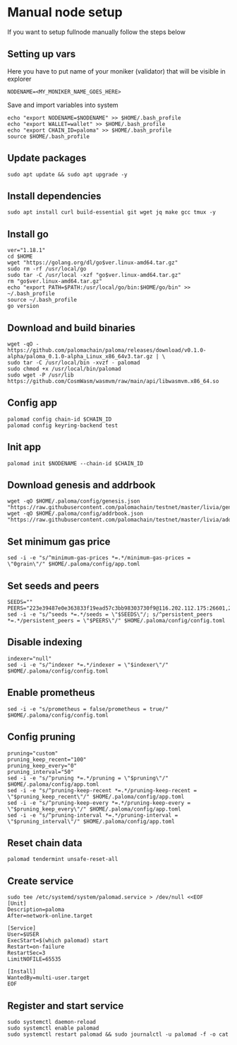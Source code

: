 # Manual node  setup
If you want to setup fullnode manually follow the steps below

## Setting up vars
Here you have to put name of your moniker (validator) that will be visible in explorer
```
NODENAME=<MY_MONIKER_NAME_GOES_HERE>
```

Save and import variables into system
```
echo "export NODENAME=$NODENAME" >> $HOME/.bash_profile
echo "export WALLET=wallet" >> $HOME/.bash_profile
echo "export CHAIN_ID=paloma" >> $HOME/.bash_profile
source $HOME/.bash_profile
```

## Update packages
```
sudo apt update && sudo apt upgrade -y
```

## Install dependencies
```
sudo apt install curl build-essential git wget jq make gcc tmux -y
```

## Install go
```
ver="1.18.1"
cd $HOME
wget "https://golang.org/dl/go$ver.linux-amd64.tar.gz"
sudo rm -rf /usr/local/go
sudo tar -C /usr/local -xzf "go$ver.linux-amd64.tar.gz"
rm "go$ver.linux-amd64.tar.gz"
echo "export PATH=$PATH:/usr/local/go/bin:$HOME/go/bin" >> ~/.bash_profile
source ~/.bash_profile
go version
```

## Download and build binaries
```
wget -qO - https://github.com/palomachain/paloma/releases/download/v0.1.0-alpha/paloma_0.1.0-alpha_Linux_x86_64v3.tar.gz | \
sudo tar -C /usr/local/bin -xvzf - palomad
sudo chmod +x /usr/local/bin/palomad
sudo wget -P /usr/lib https://github.com/CosmWasm/wasmvm/raw/main/api/libwasmvm.x86_64.so
```

## Config app
```
palomad config chain-id $CHAIN_ID
palomad config keyring-backend test
```

## Init app
```
palomad init $NODENAME --chain-id $CHAIN_ID
```

## Download genesis and addrbook
```
wget -qO $HOME/.paloma/config/genesis.json "https://raw.githubusercontent.com/palomachain/testnet/master/livia/genesis.json"
wget -qO $HOME/.paloma/config/addrbook.json "https://raw.githubusercontent.com/palomachain/testnet/master/livia/addrbook.json"
```

## Set minimum gas price
```
sed -i -e "s/^minimum-gas-prices *=.*/minimum-gas-prices = \"0grain\"/" $HOME/.paloma/config/app.toml
```

## Set seeds and peers
```
SEEDS=""
PEERS="223e39487e0e363833f19ead57c3bb98303730f9@116.202.112.175:26601,2e0623d133e8da778e379b01ea0b8cb477f5b346@135.181.116.109:38456,61db8ce4cf4e9c0cbbb9bfb4c90ae6d02c17d6bd@138.201.139.175:20456,eed0ef9a854fd601401d5484d64cb3e0b02a955b@144.126.135.27:46656,5cea05a8c5dffacd0ce022e1726734a0d8cbfdca@62.141.39.178:26656,1003cf3b68ddfd3a55bb20f5c6041c1efe2e52eb@65.21.143.79:21556,d8d619448fef295ac11463b834b4a169dbf8f9ba@135.181.47.192:26656,ebeca6a40fba2c3a3aa5a9c99d9222163bd6d4c6@95.216.154.164:26656,927cc47316c0530b54a711e601b14a1fb24c0153@62.171.128.66:26656"
sed -i -e "s/^seeds *=.*/seeds = \"$SEEDS\"/; s/^persistent_peers *=.*/persistent_peers = \"$PEERS\"/" $HOME/.paloma/config/config.toml
```

## Disable indexing
```
indexer="null"
sed -i -e "s/^indexer *=.*/indexer = \"$indexer\"/" $HOME/.paloma/config/config.toml
```

## Enable prometheus
```
sed -i -e "s/prometheus = false/prometheus = true/" $HOME/.paloma/config/config.toml
```

## Config pruning
```
pruning="custom"
pruning_keep_recent="100"
pruning_keep_every="0"
pruning_interval="50"
sed -i -e "s/^pruning *=.*/pruning = \"$pruning\"/" $HOME/.paloma/config/app.toml
sed -i -e "s/^pruning-keep-recent *=.*/pruning-keep-recent = \"$pruning_keep_recent\"/" $HOME/.paloma/config/app.toml
sed -i -e "s/^pruning-keep-every *=.*/pruning-keep-every = \"$pruning_keep_every\"/" $HOME/.paloma/config/app.toml
sed -i -e "s/^pruning-interval *=.*/pruning-interval = \"$pruning_interval\"/" $HOME/.paloma/config/app.toml
```

## Reset chain data
```
palomad tendermint unsafe-reset-all
```

## Create service
```
sudo tee /etc/systemd/system/palomad.service > /dev/null <<EOF
[Unit]
Description=paloma
After=network-online.target

[Service]
User=$USER
ExecStart=$(which palomad) start
Restart=on-failure
RestartSec=3
LimitNOFILE=65535

[Install]
WantedBy=multi-user.target
EOF
```

## Register and start service
```
sudo systemctl daemon-reload
sudo systemctl enable palomad
sudo systemctl restart palomad && sudo journalctl -u palomad -f -o cat
```
